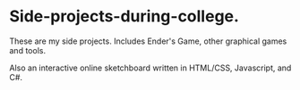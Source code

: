 # Side-projects-during-college.
These are my side projects. 
Includes Ender's Game, other graphical games and tools. 

Also an interactive online sketchboard written in HTML/CSS, Javascript, and C#.
